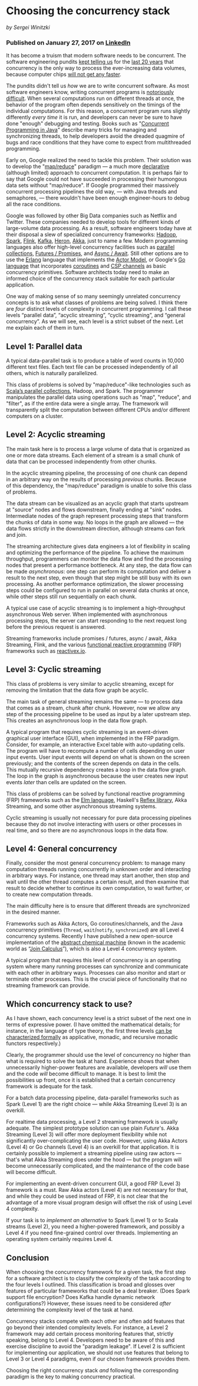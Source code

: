 <link href="{{ site.github.url }}/tables.css" rel="stylesheet" />

# Choosing the concurrency stack

_by Sergei Winitzki_

### Published on January 27, 2017 on [LinkedIn](https://www.linkedin.com/pulse/choosing-concurrency-stack-sergei-winitzki)

It has become a truism that modern software needs to be concurrent. The software engineering pundits [kept telling us](http://www.technologyreview.com/s/601441/moores-law-is-dead-now-what/) for the [last 20 years](http://www.technologyreview.com/s/400710/the-end-of-moores-law/) that concurrency is the only way to process the ever-increasing data volumes, because computer chips [will not get any faster](http://www.marctomarket.com/2014/01/great-graphic-is-this-end-of-moores-law.html).

The pundits didn't tell us _how_ we are to write concurrent software. As most software engineers know, writing concurrent programs is [notoriously difficult](http://blog.smartbear.com/programming/why-johnny-cant-write-multithreaded-programs/). When several computations run on different threads at once, the behavior of the program often depends sensitively on the timings of the individual computations. For this reason, a concurrent program runs slightly differently _every time_ it is run, and developers can never be sure to have done "enough" debugging and testing. Books such as "[Concurrent Programming in Java](http://www.amazon.com/Concurrent-Programming-Java%C2%99-Principles-Pattern/dp/0201310090)" describe many tricks for managing and synchronizing threads, to help developers avoid the dreaded quagmire of bugs and race conditions that they have come to expect from multithreaded programming.

Early on, Google realized the need to tackle this problem. Their solution was to develop the "[map/reduce](http://research.google.com/archive/mapreduce.html)" paradigm — a much more [declarative](http://en.wikipedia.org/wiki/Declarative_programming) (although limited) approach to concurrent computation. It is perhaps fair to say that Google could not have succeeded in processing their humongous data sets without "map/reduce". If Google programmed their massively concurrent processing pipelines the old way, — with Java threads and semaphores, — there wouldn't have been enough engineer-hours to debug all the race conditions.

Google was followed by other Big Data companies such as Netflix and Twitter. These companies needed to develop tools for different kinds of large-volume data processing. As a result, software engineers today have at their disposal a slew of specialized concurrency frameworks: [Hadoop](http://hadoop.apache.org/), [Spark](http://spark.apache.org/), [Flink](http://flink.apache.org/), [Kafka](http://kafka.apache.org/), [Heron](http://twitter.github.io/heron/), [Akka](http://www.lightbend.com/platform/development/akka), just to name a few. Modern programming languages also offer high-level concurrency facilities such as [parallel collections](http://docs.scala-lang.org/overviews/parallel-collections/overview.html), [Futures / Promises](http://en.wikipedia.org/wiki/Futures_and_promises), and [Async / Await](http://msdn.microsoft.com/en-us/library/mt674882.aspx). Still other options are to use the [Erlang](http://www.erlang.org/) language that implements the [Actor Model](http://en.wikipedia.org/wiki/Actor_model), or Google's [Go language](http://golang.org/) that incorporates [coroutines](http://en.wikipedia.org/wiki/Coroutine) and [CSP channels](http://en.wikipedia.org/wiki/Communicating_sequential_processes) as basic concurrency primitives. Software architects today need to make an informed choice of the concurrency stack suitable for each particular application.

One way of making sense of so many seemingly unrelated concurrency concepts is to ask what classes of problems are being solved. I think there are _four_ distinct levels of complexity in concurrent programming. I call these levels “parallel data”, “acyclic streaming”, “cyclic streaming”, and “general concurrency”. As we will see, each level is a strict subset of the next. Let me explain each of them in turn.

## Level 1: Parallel data

A typical data-parallel task is to produce a table of word counts in 10,000 different text files. Each text file can be processed independently of all others, which is naturally parallelized.

This class of problems is solved by "map/reduce"-like technologies such as [Scala’s parallel collections](http://docs.scala-lang.org/overviews/parallel-collections/overview.html), Hadoop, and Spark. The programmer manipulates the parallel data using operations such as "map", "reduce", and "filter", as if the entire data were a single array. The framework will transparently split the computation between different CPUs and/or different computers on a cluster.

## Level 2: Acyclic streaming

The main task here is to process a large volume of data that is organized as one or more data streams. Each element of a stream is a small chunk of data that can be processed independently from other chunks.

In the acyclic streaming pipeline, the processing of one chunk can depend in an arbitrary way on the results of processing _previous_ chunks. Because of this dependency, the "map/reduce" paradigm is unable to solve this class of problems.

The data stream can be visualized as an acyclic graph that starts upstream at "source" nodes and flows downstream, finally ending at "sink" nodes. Intermediate nodes of the graph represent processing steps that transform the chunks of data in some way. No loops in the graph are allowed — the data flows strictly in the downstream direction, although streams can fork and join.

The streaming architecture gives data engineers a lot of flexibility in scaling and optimizing the performance of the pipeline. To achieve the maximum throughput, programmers can monitor the data flow and find the processing nodes that present a performance bottleneck. At any step, the data flow can be made _asynchronous_: one step can perform its computation and deliver a result to the next step, even though that step might be still busy with its own processing. As another performance optimization, the slower processing steps could be configured to run in parallel on several data chunks at once, while other steps still run sequentially on each chunk.

A typical use case of acyclic streaming is to implement a high-throughput asynchronous Web server. When implemented with asynchronous processing steps, the server can start responding to the next request long before the previous request is answered.

Streaming frameworks include promises / futures, async / await, Akka Streaming, Flink, and the various [functional reactive programming](http://en.wikipedia.org/wiki/Functional_reactive_programming) (FRP) frameworks such as [reactivex.io](http://reactivex.io/).

## Level 3: Cyclic streaming

This class of problems is very similar to acyclic streaming, except for removing the limitation that the data flow graph be acyclic.

The main task of general streaming remains the same — to process data that comes as a stream, chunk after chunk. However, now we allow any step of the processing pipeline to be used as input by a later upstream step. This creates an asynchronous loop in the data flow graph.

A typical program that requires cyclic streaming is an event-driven graphical user interface (GUI), when implemented in the FRP paradigm. Consider, for example, an interactive Excel table with auto-updating cells. The program will have to recompute a number of cells depending on user input events. User input events will depend on what is shown on the screen previously; and the contents of the screen depends on data in the cells. This mutually recursive dependency creates a loop in the data flow graph. The loop in the graph is asynchronous because the user creates new input events _later_ than cells are updated on the screen.

This class of problems can be solved by functional reactive programming (FRP) frameworks such as the [Elm language](http://elm-lang.org/), Haskell's [Reflex library](http://github.com/reflex-frp/reflex), Akka Streaming, and some other asynchronous streaming systems.

Cyclic streaming is usually not necessary for pure data processing pipelines because they do not involve interacting with users or other processes in real time, and so there are no asynchronous loops in the data flow.

## Level 4: General concurrency

Finally, consider the most general concurrency problem: to manage many computation threads running concurrently in unknown order and interacting in arbitrary ways. For instance, one thread may start another, then stop and wait until the other thread computes a certain result, and then examine that result to decide whether to continue its own computation, to wait further, or to create new computation threads.

The main difficulty here is to ensure that different threads are synchronized in the desired manner.

Frameworks such as Akka Actors, Go coroutines/channels, and the Java concurrency primitives (`Thread`, `wait`/`notify`, `synchronized`) are all Level 4 concurrency systems. Recently I have published a new open-source implementation of the [abstract chemical machine](http://chymyst.github.io/chymyst-core/) (known in the academic world as “[Join Calculus](http://wiki.c2.com/?JoinCalculus)”), which is also a Level 4 concurrency system.

A typical program that requires this level of concurrency is an operating system where many running processes can synchronize and communicate with each other in arbitrary ways. Processes can also monitor and start or terminate other processes. This is the crucial piece of functionality that no streaming framework can provide.

## Which concurrency stack to use?

As I have shown, each concurrency level is a strict subset of the next one in terms of expressive power.
(I have omitted the mathematical details; for instance, in the language of type theory, the first three levels [can be characterized formally](http://chymyst.github.io/chymyst-core/concurrency.html) as applicative, monadic, and recursive monadic functors respectively.)

Clearly, the programmer should use the level of concurrency no higher than what is required to solve the task at hand. Experience shows that when unnecessarily higher-power features are available, developers _will_ use them and the code _will_ become difficult to manage. It is best to limit the possibilities up front, once it is established that a certain concurrency framework is adequate for the task.

For a batch data processing pipeline, data-parallel frameworks such as Spark (Level 1) are the right choice — while Akka Streaming (Level 3) is an overkill.

For realtime data processing, a Level 2 streaming framework is usually adequate. The simplest prototype solution can use plain _Future_'s. Akka Streaming (Level 3) will offer more deployment flexibility while not significantly over-complicating the user code. However, using Akka Actors (Level 4) or Go channels (Level 4) is an overkill for that application. It is certainly possible to implement a streaming pipeline using raw actors — that's what Akka Streaming does under the hood — but the program will become unnecessarily complicated, and the maintenance of the code base will become difficult.

For implementing an event-driven concurrent GUI, a good FRP (Level 3) framework is a must. Raw Akka actors (Level 4) are not necessary for that, and while they could be used instead of FRP, it is not clear that the advantage of a more visual program design will offset the risk of using Level 4 complexity.

If your task is to _implement an alternative_ to Spark (Level 1) or to Scala streams (Level 2), you need a higher-powered framework, and possibly a Level 4 if you need fine-grained control over threads. Implementing an operating system certainly requires Level 4.

## Conclusion

When choosing the concurrency framework for a given task, the first step for a software architect is to classify the complexity of the task according to the four levels I outlined. This classification is broad and glosses over features of particular frameworks that could be a deal breaker. (Does Spark support file encryption? Does Kafka handle dynamic network configurations?) However, these issues need to be considered _after_ determining the complexity level of the task at hand.

Concurrency stacks compete with each other and often add features that go beyond their intended complexity levels. For instance, a Level 2 framework may add certain process monitoring features that, strictly speaking, belong to Level 4. Developers need to be aware of this and exercise discipline to avoid the "paradigm leakage". If Level 2 is sufficient for implementing our application, we should not use features that belong to Level 3 or Level 4 paradigms, even if our chosen framework provides them.

Choosing the right concurrency stack _and_ following the corresponding paradigm is the key to making concurrency practical.
